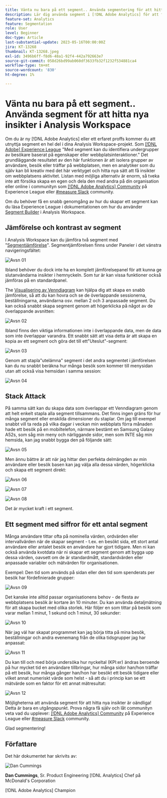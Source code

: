```yaml
---
title: Vänta nu bara på ett segment.. Använda segmentering för att hitta nya insikter i Analysis Workspace
description: Lär dig använda segment i [!DNL Adobe Analytics] för att få nya insikter från Analysis Workspace visualiseringar och frihandstabeller.
feature-set: Analytics
feature: Segmentation
role: User
level: Beginner
doc-type: Article
last-substantial-update: 2023-05-16T00:00:00Z
jira: KT-13268
thumbnail: KT-13268.jpeg
exl-id: 3496b6ff-f8d6-48a1-92f4-442a792663e7
source-git-commit: 058d26bd99ab060df3633fb32f1232f534881ca4
workflow-type: tm+mt
source-wordcount: '830'
ht-degree: 1%

---
```


# Vänta nu bara på ett segment.. Använda segment för att hitta nya insikter i Analysis Workspace

Om du är ny [!DNL Adobe Analytics] eller ett erfaret proffs kommer du att utnyttja segment en hel del i dina Analysis Workspace-projekt. Som [[!DNL Adobe] Experience League](https://experienceleague.adobe.com/docs/analytics/components/segmentation/seg-overview.html?lang=en) &quot;Med segment kan du identifiera undergrupper av besökare baserat på egenskaper eller webbplatsinteraktioner.&quot; Det grundläggande resultatet av den här funktionen är att isolera grupper av användare, besök eller träffar på webbplatsen, men en analytiker som du själv kan bli kreativ med det här verktyget och hitta nya sätt att få insikter om webbplatsens aktivitet. Listan med möjliga alternativ är enorm, så tveka inte att försöka skapa en egen och dela den med andra på din organisation eller online i communityn som [[!DNL Adobe Analytics] Community](https://experienceleaguecommunities.adobe.com/t5/adobe-analytics/ct-p/adobe-analytics-community) på Experience League eller [#measure Slack](https://www.measure.chat/) community.

Om du behöver få en snabb genomgång av hur du skapar ett segment kan du läsa Experience League i dokumentationen om hur du använder [Segment Builder](https://experienceleague.adobe.com/docs/analytics/components/segmentation/segmentation-workflow/seg-build.html?lang=en) i Analysis Workspace.

## Jämförelse och kontrast av segment

I Analysis Workspace kan du jämföra två segment med &quot;[Segmentjämförelse](https://experienceleague.adobe.com/docs/analytics/analyze/analysis-workspace/panels/segment-comparison/segment-comparison.html?lang=en)&quot;. Segmentjämförelsen finns under Paneler i det vänstra navigeringsfältet:

![Avsn 01](assets/seg01.png)

Ibland behöver du dock inte ha en komplett jämförelsepanel för att kunna ge slutanvändarna insikter i hemnyckeln. Som tur är kan vissa funktioner också jämföras på en standardpanel.

The [Visualisering av Venndiagram](https://experienceleague.adobe.com/docs/analytics/analyze/analysis-workspace/visualizations/venn.html?lang=en) kan hjälpa dig att skapa en snabb jämförelse, så att du kan hovra och se de överlappande sessionerna, beställningarna, användarna osv. mellan 2 och 3 anpassade segment. Du kan också snabbt skapa segment genom att högerklicka på något av de överlappande avsnitten:

![Avsn 02](assets/s02.png)

Ibland finns den viktiga informationen inte i överlappande data, men de data som inte överlappar varandra. Ett snabbt sätt att visa detta är att skapa en kopia av ett segment och göra det till ett&quot;Uteslut&quot;-segment:

![Avsn 03](assets/s03.png)

Genom att stapla&quot;utelämna&quot; segment i det andra segmentet i jämförelsen kan du nu snabbt beräkna hur många besök som kommer till menysidan utan att också visa hemsidan i samma session:

![Avsn 04](assets/s04.png)

## Stack Attack

På samma sätt kan du skapa data som överlappar ett Venndiagram genom att helt enkelt stapla alla segment tillsammans. Det finns ingen gräns för hur många segment eller enskilda dimensioner du staplar. Om jag till exempel snabbt vill ta reda på vilka dagar i veckan min webbplats förra månaden hade ett besök på en mobiltelefon, närmare bestämt en Samsung Galaxy A52s, som såg min meny och närliggande sidor, men som INTE såg min hemsida, kan jag snabbt bygga den på följande sätt:

![Avsn 05](assets/s05.png)

Men ännu bättre är att när jag hittar den perfekta delmängden av min användare eller besök basen kan jag välja alla dessa värden, högerklicka och skapa ett segment direkt:

![Avsn 06](assets/s06.png)

![Avsn 07](assets/s07.png)

![Avsn 08](assets/s08.png)

Det är mycket kraft i ett segment.

## Ett segment med siffror för ett antal segment

Många användare tittar ofta på nominella värden, ordvärden eller intervallvärden när de skapar segment - t.ex. en besökt sida, ett stort antal användare eller antalet besök en användare har gjort tidigare. Men ni kan också använda kvotdata när ni skapar ett segment genom att bygga upp dessa värden, oavsett om de är standardmått, standardvärden eller anpassade variabler och mätvärden för organisationen.

Exempel: Den tid som används på sidan eller den tid som spenderats per besök har fördefinierade grupper:

![Avsn 09](assets/s09.png)

Det kanske inte alltid passar organisationens behov - de flesta av webbplatsens besök är kortare än 10 minuter. Du kan använda detaljmätning för att skapa bucket med olika storlek. Här följer en som tittar på besök som varar mellan 1 minut, 1 sekund och 1 minut, 30 sekunder:

![Avsn 10](assets/s10.png)

När jag väl har skapat programmet kan jag börja titta på mina besök, beställningar och andra evenemang från de olika tidsgrupper jag har anpassat:

![Avsn 11](assets/s11.png)

Du kan till och med börja undersöka hur nyckeltal (KPI:er) ändras beroende på hur mycket tid en användare tillbringar, hur många sidor han/hon träffar på ett besök, hur många gånger han/hon har besökt ett besök tidigare eller vilket annat numeriskt värde som helst - så att du i princip kan se ett mätvärde som en faktor för ett annat mätresultat:

![Avsn 12](assets/s12.png)

Möjligheterna att använda segment för att hitta nya insikter är oändliga! Detta är bara en utgångspunkt. Prova några få själv och låt communityn veta vad du upplever: [[!DNL Adobe Analytics] Community](https://experienceleaguecommunities.adobe.com/t5/adobe-analytics/ct-p/adobe-analytics-community) på Experience League eller [#measure Slack](https://www.measure.chat/) community.

Glad segmentering!

## Författare

Det här dokumentet har skrivits av:

![Dan Cummings](assets/seg13.png)

**Dan Cummings**, Sr. Product Engineering [!DNL Analytics] Chef på McDonald&#39;s Corporation

[!DNL Adobe Analytics] Champion

